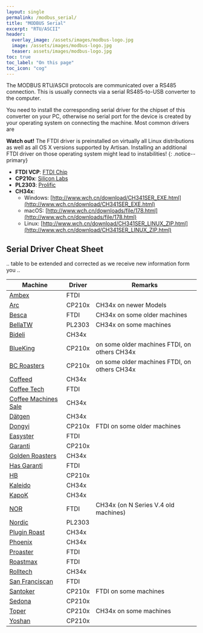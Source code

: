 ```yaml
---
layout: single
permalink: /modbus_serial/
title: "MODBUS Serial"
excerpt: "RTU/ASCII"
header:
  overlay_image: /assets/images/modbus-logo.jpg
  image: /assets/images/modbus-logo.jpg
  teaser: assets/images/modbus-logo.jpg
toc: true
toc_label: "On this page"
toc_icon: "cog"
---
```

The MODBUS RTU/ASCII protocols are communicated over a RS485 connection. This is usually connects via a serial RS485-to-USB converter to the computer.

You need to install the corresponding serial driver for the chipset of this converter on your PC, otherwise no serial port for the device is created by your operating system on connecting the machine. Most common drivers are

**Watch out!** The FTDI driver is preinstalled on virtually all Linux distributions as well as all OS X versions supported by Artisan. Installing an additional FTDI driver on those operating system might lead to instabilities!
{: .notice--primary}

+ __FTDI VCP__: [FTDI Chip](http://www.ftdichip.com/Drivers/VCP.htm)
+ __CP210x__: [Silicon Labs](https://www.silabs.com/products/development-tools/software/usb-to-uart-bridge-vcp-drivers)
+ __PL2303__: [Prolific](http://www.prolific.com.tw/US/ShowProduct.aspx?p_id=225&pcid=41)
+ __CH34x__:
  - Windows: [http://www.wch.cn/download/CH341SER_EXE.html](http://www.wch.cn/download/CH341SER_EXE.html)
  - macOS: [http://www.wch.cn/downloads/file/178.html](http://www.wch.cn/downloads/file/178.html)
  - Linux: [http://www.wch.cn/download/CH341SER_LINUX_ZIP.html](http://www.wch.cn/download/CH341SER_LINUX_ZIP.html)




## Serial Driver Cheat Sheet

.. table to be extended and corrected as we receive new information form you ..

Machine                         | Driver | Remarks
------------------------------- | ------ | -----
[Ambex](/machines/ambex/) | FTDI
[Arc](/machines/arc/) | CP210x | CH34x on newer Models
[Besca](/machines/besca/) | FTDI | CH34x on some older machines
[BellaTW](/machines/bellatw/) | PL2303 | CH34x on some machines
[Bideli](/machines/bideli/) | CH34x | 
[BlueKing](/machines/blueking/) | CP210x | on some older machines FTDI, on others CH34x
[BC Roasters](/machines/bc/) | CP210x | on some older machines FTDI, on others CH34x
[Coffeed](/machines/coffed/) | CH34x
[Coffee Tech](/machines/coffeetech/) | FTDI
[Coffee Machines Sale](/machines/cms/) | CH34x
[Dätgen](/machines/datgen/) | CH34x
[Dongyi](/machines/dongyi/) | CP210x | FTDI on some older machines
[Easyster](/machines/easyster/) | FTDI
[Garanti](/machines/garanti/) | CP210x
[Golden Roasters](/machines/goldenroasters/) | CH34x
[Has Garanti](/machines/hasgaranti/) | FTDI
[HB](/machines/hb/) | CP210x
[Kaleido](/machines/kaleido/) | CH34x
[KapoK](/machines/kapok/) | CH34x
[NOR](/machines/nor/) | FTDI | CH34x (on N Series V.4 old machines)
[Nordic](/machines/nordic/) | PL2303
[Plugin Roast](/machines/pluginroast/) | CH34x
[Phoenix](/machines/phoenix/) | CH34x
[Proaster](/machines/proaster/) | FTDI
[Roastmax](/machines/roastmax/) | FTDI
[Rolltech](/machines/rolltech/) | CH34x
[San Franciscan](/machines/sf/) | FTDI
[Santoker](/machines/santoker/) | CP210x | FTDI on some machines
[Sedona](/machines/sedona/) | CP210x
[Toper](/machines/toper/) | CP210x | CH34x on some machines
[Yoshan](/machines/yoshan/) | CP210x


<!--
[HARTANZAH](/machines/hartanzah/) | FTDI
-->